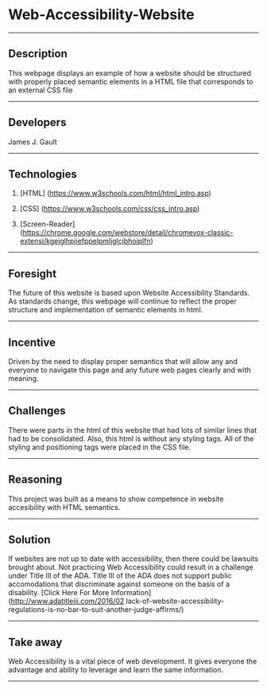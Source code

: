 # Web-Accessibility-Website

---

## Description

This webpage displays an example of how a website should be structured with properly placed semantic elements in a HTML file that corresponds to an external CSS file

---

## Developers

James J. Gault

---

## Technologies

1. [HTML] (<https://www.w3schools.com/html/html_intro.asp>)

2. [CSS] (<https://www.w3schools.com/css/css_intro.asp>)

3. [Screen-Reader] (<https://chrome.google.com/webstore/detail/chromevox-classic-extensi/kgejglhpjiefppelpmljglcjbhoiplfn>)

---

## Foresight

The future of this website is based upon Website Accessibility Standards. As standards change, this webpage will continue to reflect the proper structure and implementation of semantic elements in html.

---

## Incentive

Driven by the need to display proper semantics that will allow any and everyone to navigate this page and any future web pages clearly and with meaning.

---

## Challenges

There were parts in the html of this website that had lots of similar lines that had to be consolidated. Also, this html is without any styling tags. All of the styling and positioning tags were placed in the CSS file.

---

## Reasoning

This project was built as a means to show competence in website accesibility with HTML semantics.

---

## Solution

If websites are not up to date with accessibility, then there could be lawsuits brought about. Not practicing Web Accessibility could result in a challenge under Title III of the ADA. Title III of the ADA does not support public accomodations that discriminate against someone on the basis of a disability. [Click Here For More Information] (<http://www.adatitleiii.com/2016/02> lack-of-website-accessibility-regulations-is-no-bar-to-suit-another-judge-affirms/)

---

## Take away

Web Accessibility is a vital piece of web development. It gives everyone the advantage and ability to leverage and learn the same information.

---
